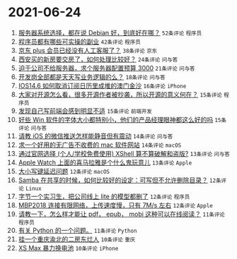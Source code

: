 # 2021-06-24

1. [服务器系统选择，都在说 Debian 好，到底好在哪？](https://www.v2ex.com/t/785459) `52条评论` `程序员`
1. [程序员都有哪些可实操的副业](https://www.v2ex.com/t/785504) `42条评论` `程序员`
1. [京东 plus 会员已经没有人工客服了？](https://www.v2ex.com/t/785483) `38条评论` `京东`
1. [西安买的新房要交房了，如何处理比较好？](https://www.v2ex.com/t/785492) `24条评论` `问与答`
1. [迫于公司不给服务器，求个服务器配置预算 3000](https://www.v2ex.com/t/785493) `21条评论` `问与答`
1. [开发岗全部都是天天写业务逻辑的么？](https://www.v2ex.com/t/785507) `18条评论` `问与答`
1. [IOS14.6 如何取消订阅日历里成堆的澳门金沙](https://www.v2ex.com/t/785485) `16条评论` `iPhone`
1. [大家对开源怎么看，很多开源作者被抄袭，所以开源的意义何在？](https://www.v2ex.com/t/785522) `15条评论` `程序员`
1. [发现自己写前端会感到明显不适](https://www.v2ex.com/t/785506) `15条评论` `前端开发`
1. [好些 Win 软件的字体大小都特别小，他们的产品经理眼神都这么好的吗](https://www.v2ex.com/t/785478) `15条评论` `问与答`
1. [请教 iOS 的微信推送怎样能静音但有震动](https://www.v2ex.com/t/785516) `14条评论` `问与答`
1. [求一个好用的无广告不收费的 mac 软件网站](https://www.v2ex.com/t/785495) `14条评论` `macOS`
1. [通过官网选择 (个人/学校免费使用) XShell 算不算破解和盗版?](https://www.v2ex.com/t/785449) `13条评论` `问与答`
1. [Apple Watch 上面的喜马拉雅是个什么鬼玩意儿](https://www.v2ex.com/t/785444) `13条评论` `Apple`
1. [大小写键延迟问题](https://www.v2ex.com/t/785518) `12条评论` `macOS`
1. [Samba 在共享的时候，如何比较好的设定：可写但不允许删除目录？](https://www.v2ex.com/t/785503) `12条评论` `Linux`
1. [字节一个实习生，把公司线上 lite 的模型都删了](https://www.v2ex.com/t/785501) `12条评论` `程序员`
1. [MBP2018 连接有限网络，上传速度慢，只有 7M/s 左右](https://www.v2ex.com/t/785451) `12条评论` `Apple`
1. [请教一下，怎么样才能让 pdf， epub， mobi 这种可以在线阅读？](https://www.v2ex.com/t/785502) `11条评论` `程序员`
1. [有关 Python 的一个问题。](https://www.v2ex.com/t/785441) `11条评论` `Python`
1. [挂一个重庆渝北的二房东烂人](https://www.v2ex.com/t/785519) `10条评论` `重庆`
1. [XS Max 暴力换电池](https://www.v2ex.com/t/785517) `10条评论` `iPhone`
